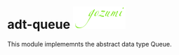adt-queue <a href="http://adt.gozumi.com/queue"><img src="logo.png" alt="Gozumi abstact data types"></a>
=========

This module implememnts the abstract data type Queue.
